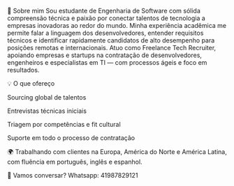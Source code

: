 🚀 Sobre mim
Sou estudante de Engenharia de Software com sólida compreensão técnica e paixão por conectar talentos de tecnologia a empresas inovadoras ao redor do mundo.
Minha experiência acadêmica me permite falar a linguagem dos desenvolvedores, entender requisitos técnicos e identificar rapidamente candidatos de alto desempenho para posições remotas e internacionais.
Atuo como Freelance Tech Recruiter, apoiando empresas e startups na contratação de desenvolvedores, engenheiros e especialistas em TI — com processos ágeis e foco em resultados.

💡 O que ofereço

Sourcing global de talentos

Entrevistas técnicas iniciais

Triagem por competências e fit cultural

Suporte em todo o processo de contratação

🌍 Trabalhando com clientes na Europa, América do Norte e América Latina, com fluência em português, inglês e espanhol.

📩 Vamos conversar?
Whatsapp: 41987829121
